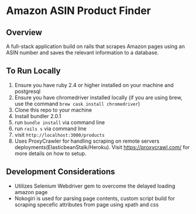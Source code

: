 # Amazon ASIN Product Finder

## Overview
A full-stack application build on rails that scrapes Amazon pages using an ASIN number and saves the relevant information to a database.

## To Run Locally
1. Ensure you have ruby 2.4 or higher installed on your machine and postgresql
2. Ensure you have chromedriver installed locally (if you are using brew, use the command `brew cask install chromedriver`)
3. Clone this repo to your machine
4. Install bundler 2.0.1
5. run `bundle install` via command line
6. run `rails s` via command line
7. visit `http://localhost:3000/products`
8. Uses ProxyCrawler for handling scraping on remote servers deployments(ElasticbeanStalk/Heroku). Visit https://proxycrawl.com/ for more details on how to setup.


## Development Considerations
* Utilizes Selenium Webdriver gem to overcome the delayed loading amazon page
* Nokogiri is used for parsing page contents, custom script build for scraping specefic attributes from page using xpath and css

